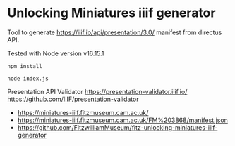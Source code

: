 # Unlocking Miniatures iiif generator

Tool to generate https://iiif.io/api/presentation/3.0/ manifest from directus API.

Tested with Node version v16.15.1

```
npm install
```

```
node index.js
```

Presentation API Validator https://presentation-validator.iiif.io/ https://github.com/IIIF/presentation-validator

- https://miniatures-iiif.fitzmuseum.cam.ac.uk/
- https://miniatures-iiif.fitzmuseum.cam.ac.uk/FM%203868/manifest.json
- https://github.com/FitzwilliamMuseum/fitz-unlocking-miniatures-iiif-generator
